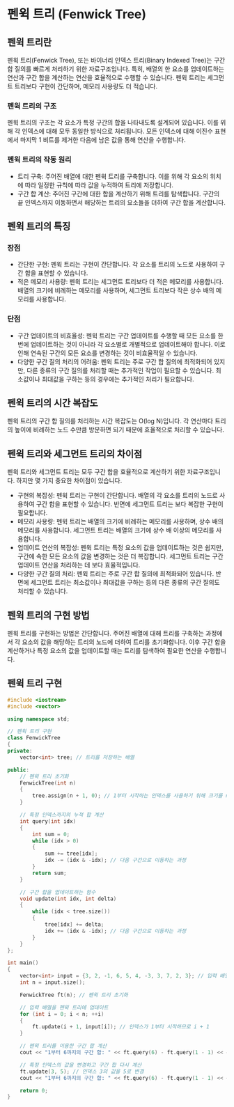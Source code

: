 # 펜윅 트리 (Fenwick Tree)

## 펜윅 트리란
펜윅 트리(Fenwick Tree), 또는 바이너리 인덱스 트리(Binary Indexed Tree)는 구간 합 질의를 빠르게 처리하기 위한 자료구조입니다. 특히, 배열의 한 요소를 업데이트하는 연산과 구간 합을 계산하는 연산을 효율적으로 수행할 수 있습니다. 펜윅 트리는 세그먼트 트리보다 구현이 간단하며, 메모리 사용량도 더 적습니다.

### 펜윅 트리의 구조
펜윅 트리의 구조는 각 요소가 특정 구간의 합을 나타내도록 설계되어 있습니다. 이를 위해 각 인덱스에 대해 모두 동일한 방식으로 처리됩니다. 모든 인덱스에 대해 이진수 표현에서 마지막 1 비트를 제거한 다음에 남은 값을 통해 연산을 수행합니다.

### 펜윅 트리의 작동 원리
* 트리 구축: 주어진 배열에 대한 펜윅 트리를 구축합니다. 이를 위해 각 요소의 위치에 따라 일정한 규칙에 따라 값을 누적하여 트리에 저장합니다.
* 구간 합 계산: 주어진 구간에 대한 합을 계산하기 위해 트리를 탐색합니다. 구간의 끝 인덱스까지 이동하면서 해당하는 트리의 요소들을 더하여 구간 합을 계산합니다.

## 펜윅 트리의 특징
 ### 장점
 * 간단한 구현: 펜윅 트리는 구현이 간단합니다. 각 요소를 트리의 노드로 사용하여 구간 합을 표현할 수 있습니다.
 * 적은 메모리 사용량: 펜윅 트리는 세그먼트 트리보다 더 적은 메모리를 사용합니다. 배열의 크기에 비례하는 메모리를 사용하며, 세그먼트 트리보다 작은 상수 배의 메모리를 사용합니다.

 ### 단점
 * 구간 업데이트의 비효율성: 펜윅 트리는 구간 업데이트를 수행할 때 모든 요소를 한 번에 업데이트하는 것이 아니라 각 요소별로 개별적으로 업데이트해야 합니다. 이로 인해 연속된 구간의 모든 요소를 변경하는 것이 비효율적일 수 있습니다.
 * 다양한 구간 질의 처리의 어려움: 펜윅 트리는 주로 구간 합 질의에 최적화되어 있지만, 다른 종류의 구간 질의를 처리할 때는 추가적인 작업이 필요할 수 있습니다. 최소값이나 최대값을 구하는 등의 경우에는 추가적인 처리가 필요합니다.

## 펜윅 트리의 시간 복잡도
펜윅 트리의 구간 합 질의를 처리하는 시간 복잡도는 O(log N)입니다. 각 연산마다 트리의 높이에 비례하는 노드 수만큼 방문하면 되기 때문에 효율적으로 처리할 수 있습니다.
 
## 펜윅 트리와 세그먼트 트리의 차이점
펜윅 트리와 세그먼트 트리는 모두 구간 합을 효율적으로 계산하기 위한 자료구조입니다. 하지만 몇 가지 중요한 차이점이 있습니다.

* 구현의 복잡성: 펜윅 트리는 구현이 간단합니다. 배열의 각 요소를 트리의 노드로 사용하여 구간 합을 표현할 수 있습니다. 반면에 세그먼트 트리는 보다 복잡한 구현이 필요합니다.
* 메모리 사용량: 펜윅 트리는 배열의 크기에 비례하는 메모리를 사용하며, 상수 배의 메모리를 사용합니다. 세그먼트 트리는 배열의 크기에 상수 배 이상의 메모리를 사용합니다.
* 업데이트 연산의 복잡성: 펜윅 트리는 특정 요소의 값을 업데이트하는 것은 쉽지만, 구간에 속한 모든 요소의 값을 변경하는 것은 더 복잡합니다. 세그먼트 트리는 구간 업데이트 연산을 처리하는 데 보다 효율적입니다.
* 다양한 구간 질의 처리: 펜윅 트리는 주로 구간 합 질의에 최적화되어 있습니다. 반면에 세그먼트 트리는 최소값이나 최대값을 구하는 등의 다른 종류의 구간 질의도 처리할 수 있습니다.

## 펜윅 트리의 구현 방법
펜윅 트리를 구현하는 방법은 간단합니다. 주어진 배열에 대해 트리를 구축하는 과정에서 각 요소의 값을 해당하는 트리의 노드에 더하여 트리를 초기화합니다. 이후 구간 합을 계산하거나 특정 요소의 값을 업데이트할 때는 트리를 탐색하여 필요한 연산을 수행합니다.

## 펜윅 트리 구현
```cpp
#include <iostream>
#include <vector>

using namespace std;

// 펜윅 트리 구현
class FenwickTree 
{
private:
    vector<int> tree; // 트리를 저장하는 배열

public:
    // 펜윅 트리 초기화
    FenwickTree(int n) 
    {
        tree.assign(n + 1, 0); // 1부터 시작하는 인덱스를 사용하기 위해 크기를 n + 1로 설정
    }

    // 특정 인덱스까지의 누적 합 계산
    int query(int idx) 
    {
        int sum = 0;
        while (idx > 0) 
        {
            sum += tree[idx];
            idx -= (idx & -idx); // 다음 구간으로 이동하는 과정
        }
        return sum;
    }

    // 구간 합을 업데이트하는 함수
    void update(int idx, int delta) 
    {
        while (idx < tree.size()) 
        {
            tree[idx] += delta;
            idx += (idx & -idx); // 다음 구간으로 이동하는 과정
        }
    }
};

int main() 
{
    vector<int> input = {3, 2, -1, 6, 5, 4, -3, 3, 7, 2, 3}; // 입력 배열
    int n = input.size();

    FenwickTree ft(n); // 펜윅 트리 초기화

    // 입력 배열을 펜윅 트리에 업데이트
    for (int i = 0; i < n; ++i) 
    {
        ft.update(i + 1, input[i]); // 인덱스가 1부터 시작하므로 i + 1
    }

    // 펜윅 트리를 이용한 구간 합 계산
    cout << "1부터 6까지의 구간 합: " << ft.query(6) - ft.query(1 - 1) << endl; // 1부터 6까지의 구간 합 계산

    // 특정 인덱스의 값을 변경하고 구간 합 다시 계산
    ft.update(3, 5); // 인덱스 3의 값을 5로 변경
    cout << "1부터 6까지의 구간 합: " << ft.query(6) - ft.query(1 - 1) << endl; // 1부터 6까지의 구간 합 계산

    return 0;
}
```
